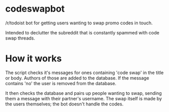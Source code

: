 # codeswapbot
/r/todoist bot for getting users wanting to swap promo codes in touch.


Intended to declutter the subreddit that is constantly spammed with code swap threads.

# How it works
The script checks it's messages for ones containing 'code swap' in the title or body. Authors of those are added to the database.
If the message contains 'no' the user is removed from the database.

It then checks the database and pairs up people wanting to swap, sending them a message with their partner's username. 
The swap itself is made by the users themselves; the bot doesn't handle the codes.
